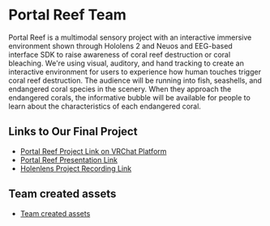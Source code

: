 # Portal Reef Team
Portal Reef is a multimodal sensory project with an interactive immersive environment shown through Hololens 2 and Neuos and EEG-based interface SDK to raise awareness of coral reef destruction or coral bleaching. We're using visual, auditory, and hand tracking to create an interactive environment for users to experience how human touches trigger coral reef destruction. The audience will be running into fish, seashells, and endangered coral species in the scenery. When they approach the endangered corals, the informative bubble will be available for people to learn about the characteristics of each endangered coral.

## Links to Our Final Project
* [Portal Reef Project Link on VRChat Platform](https://devpost.com/software/portal-reef)
* [Portal Reef Presentation Link](https://github.com/hrsun0118/Lego-Land-Project-MIT-Reality-Hack-2021/blob/main/Presentation/LegoLand%20Showcase%20Presentation.pptx)
* [Holenlens Project Recording Link](https://drive.google.com/file/d/1dAEj3fETF-w7o4nyIZmz1bJZxxEobwuS/view?usp=sharing)

## Team created assets
* [Team created assets](https://drive.google.com/drive/folders/1SS7V6ZNd3KIDJBRpzsVf-tOJGv8bRMI6?usp=sharing)
